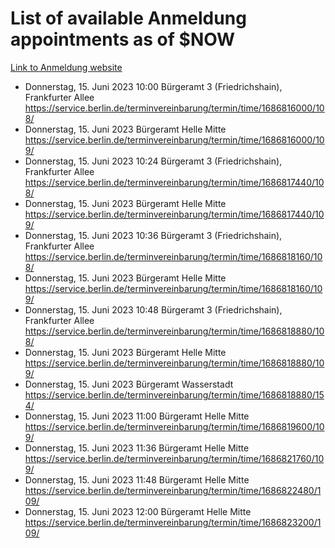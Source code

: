 # List of available Anmeldung appointments as of $NOW
[Link to Anmeldung website](https://service.berlin.de/terminvereinbarung/termin/tag.php?termin=1&anliegen[]=120686&dienstleisterlist=122210,122217,327316,122219,327312,122227,327314,122231,327346,122243,327348,122254,122252,329742,122260,329745,122262,329748,122271,327278,122273,327274,122277,327276,330436,122280,327294,122282,327290,122284,327292,122291,327270,122285,327266,122286,327264,122296,327268,150230,329760,122297,327286,122294,327284,122312,329763,122314,329775,122304,327330,122311,327334,122309,327332,317869,122281,327352,122279,329772,122283,122276,327324,122274,327326,122267,329766,122246,327318,122251,327320,122257,327322,122208,327298,122226,327300&herkunft=http%3A%2F%2Fservice.berlin.de%2Fdienstleistung%2F120686%2F)
- Donnerstag, 15. Juni 2023 10:00 Bürgeramt 3 (Friedrichshain), Frankfurter Allee https://service.berlin.de/terminvereinbarung/termin/time/1686816000/108/
- Donnerstag, 15. Juni 2023  Bürgeramt Helle Mitte https://service.berlin.de/terminvereinbarung/termin/time/1686816000/109/
- Donnerstag, 15. Juni 2023 10:24 Bürgeramt 3 (Friedrichshain), Frankfurter Allee https://service.berlin.de/terminvereinbarung/termin/time/1686817440/108/
- Donnerstag, 15. Juni 2023  Bürgeramt Helle Mitte https://service.berlin.de/terminvereinbarung/termin/time/1686817440/109/
- Donnerstag, 15. Juni 2023 10:36 Bürgeramt 3 (Friedrichshain), Frankfurter Allee https://service.berlin.de/terminvereinbarung/termin/time/1686818160/108/
- Donnerstag, 15. Juni 2023  Bürgeramt Helle Mitte https://service.berlin.de/terminvereinbarung/termin/time/1686818160/109/
- Donnerstag, 15. Juni 2023 10:48 Bürgeramt 3 (Friedrichshain), Frankfurter Allee https://service.berlin.de/terminvereinbarung/termin/time/1686818880/108/
- Donnerstag, 15. Juni 2023  Bürgeramt Helle Mitte https://service.berlin.de/terminvereinbarung/termin/time/1686818880/109/
- Donnerstag, 15. Juni 2023  Bürgeramt Wasserstadt https://service.berlin.de/terminvereinbarung/termin/time/1686818880/154/
- Donnerstag, 15. Juni 2023 11:00 Bürgeramt Helle Mitte https://service.berlin.de/terminvereinbarung/termin/time/1686819600/109/
- Donnerstag, 15. Juni 2023 11:36 Bürgeramt Helle Mitte https://service.berlin.de/terminvereinbarung/termin/time/1686821760/109/
- Donnerstag, 15. Juni 2023 11:48 Bürgeramt Helle Mitte https://service.berlin.de/terminvereinbarung/termin/time/1686822480/109/
- Donnerstag, 15. Juni 2023 12:00 Bürgeramt Helle Mitte https://service.berlin.de/terminvereinbarung/termin/time/1686823200/109/
